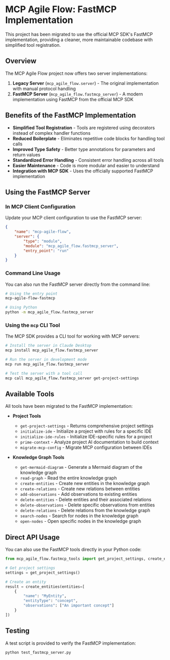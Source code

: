 # MCP Agile Flow: FastMCP Implementation

This project has been migrated to use the official MCP SDK's FastMCP implementation, providing a cleaner, more maintainable codebase with simplified tool registration.

## Overview

The MCP Agile Flow project now offers two server implementations:

1. **Legacy Server** (`mcp_agile_flow.server`) - The original implementation with manual protocol handling
2. **FastMCP Server** (`mcp_agile_flow.fastmcp_server`) - A modern implementation using FastMCP from the official MCP SDK

## Benefits of the FastMCP Implementation

- **Simplified Tool Registration** - Tools are registered using decorators instead of complex handler functions
- **Reduced Boilerplate** - Eliminates repetitive code blocks for handling tool calls
- **Improved Type Safety** - Better type annotations for parameters and return values
- **Standardized Error Handling** - Consistent error handling across all tools
- **Easier Maintenance** - Code is more modular and easier to understand
- **Integration with MCP SDK** - Uses the officially supported FastMCP implementation

## Using the FastMCP Server

### In MCP Client Configuration

Update your MCP client configuration to use the FastMCP server:

```json
{
    "name": "mcp-agile-flow",
    "server": {
        "type": "module",
        "module": "mcp_agile_flow.fastmcp_server",
        "entry_point": "run"
    }
}
```

### Command Line Usage

You can also run the FastMCP server directly from the command line:

```bash
# Using the entry point
mcp-agile-flow-fastmcp

# Using Python
python -m mcp_agile_flow.fastmcp_server
```

### Using the `mcp` CLI Tool

The MCP SDK provides a CLI tool for working with MCP servers:

```bash
# Install the server in Claude Desktop
mcp install mcp_agile_flow.fastmcp_server

# Run the server in development mode
mcp run mcp_agile_flow.fastmcp_server

# Test the server with a tool call
mcp call mcp_agile_flow.fastmcp_server get-project-settings
```

## Available Tools

All tools have been migrated to the FastMCP implementation:

- **Project Tools**
  - `get-project-settings` - Returns comprehensive project settings
  - `initialize-ide` - Initialize a project with rules for a specific IDE
  - `initialize-ide-rules` - Initialize IDE-specific rules for a project
  - `prime-context` - Analyze project AI documentation to build context
  - `migrate-mcp-config` - Migrate MCP configuration between IDEs

- **Knowledge Graph Tools**
  - `get-mermaid-diagram` - Generate a Mermaid diagram of the knowledge graph
  - `read-graph` - Read the entire knowledge graph
  - `create-entities` - Create new entities in the knowledge graph
  - `create-relations` - Create new relations between entities
  - `add-observations` - Add observations to existing entities
  - `delete-entities` - Delete entities and their associated relations
  - `delete-observations` - Delete specific observations from entities
  - `delete-relations` - Delete relations from the knowledge graph
  - `search-nodes` - Search for nodes in the knowledge graph
  - `open-nodes` - Open specific nodes in the knowledge graph

## Direct API Usage

You can also use the FastMCP tools directly in your Python code:

```python
from mcp_agile_flow.fastmcp_tools import get_project_settings, create_entities

# Get project settings
settings = get_project_settings()

# Create an entity
result = create_entities(entities=[
    {
        "name": "MyEntity",
        "entityType": "concept",
        "observations": ["An important concept"]
    }
])
```

## Testing

A test script is provided to verify the FastMCP implementation:

```bash
python test_fastmcp_server.py
``` 